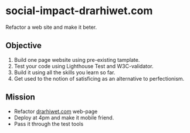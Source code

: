 # social-impact-drarhiwet.com
Refactor a web site and make it beter.
## Objective
1. Build one page website using pre-existing tamplate.
2. Test your code using Lighthouse Test and W3C-validator.
3. Build it using all the skills you learn so far.
4. Get used to the notion of satisficing as an alternative to perfectionism.
## Mission 
* Refactor [drarhiwet.com](https://drarhiwet.com/) web-page
* Deploy at 4pm and make it mobile friend.
* Pass it through the test tools

